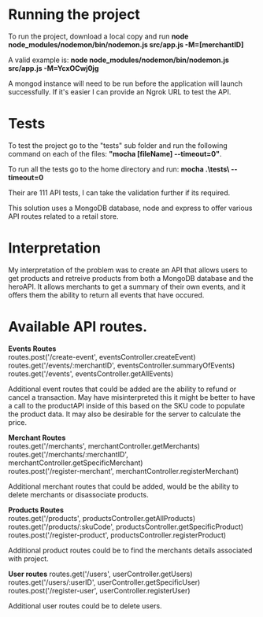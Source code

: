 # Running the project

To run the project, download a local copy and run <b>node node_modules/nodemon/bin/nodemon.js src/app.js -M=[merchantID]</b><br> 

A valid example is: <b>node node_modules/nodemon/bin/nodemon.js src/app.js -M=YcxOCwj0jg</b><br>

A mongod instance will need to be run before the 
application will launch successfully. If it's easier I can provide an Ngrok URL to test the API. 

# Tests

To test the project go to the "tests" sub folder and run the following command on each of the files: <b>"mocha [fileName] --timeout=0"</b>.<br>

To run all the tests go to the home directory and run: <b> mocha .\tests\ --timeout=0 </b>

Their are 111 API tests, I can take the validation further if its required. 

This solution uses a MongoDB database, node and express to offer various API routes related to a retail store.  

# Interpretation 
My interpretation of the problem was to create an API that allows users to get products and retreive products from both a MongoDB database and the heroAPI. It allows merchants to get a summary of their own events, and it offers them the ability to return all events that have occured.  <br>

# Available API routes. 
<b>Events Routes</b><br>
routes.post('/create-event', eventsController.createEvent)<br>
routes.get('/events/:merchantID', eventsController.summaryOfEvents)<br>
routes.get('/events', eventsController.getAllEvents)<br>

Additional event routes that could be added are the ability to refund or cancel a transaction. 
May have misinterpreted this it might be better to have a call to the productAPI inside of this based on 
the SKU code to populate the product data. It may also be desirable for the server to calculate the price. 

<b>Merchant Routes</b><br>
routes.get('/merchants', merchantController.getMerchants)<br>
routes.get('/merchants/:merchantID', merchantController.getSpecificMerchant)<br>
routes.post('/register-merchant', merchantController.registerMerchant)<br>

Additional merchant routes that could be added, would be the ability to delete merchants or disassociate products. 
<br>

<b>Products Routes</b><br>
routes.get('/products', productsController.getAllProducts)<br>
routes.get('/products/:skuCode', productsController.getSpecificProduct)</br>
routes.post('/register-product', productsController.registerProduct)<br>

Additional product routes could be to find the merchants details associated with project. 
<br>

<b>User routes</b>
routes.get('/users', userController.getUsers)<br>
routes.get('/users/:userID', userController.getSpecificUser)<br>
routes.post('/register-user', userController.registerUser)<br>

Additional user routes could be to delete users. 









